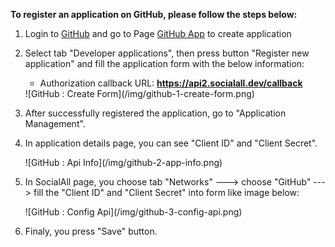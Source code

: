 __To register an application on GitHub, please follow the steps below:__

1. Login to [GitHub](https://github.com/) and go to Page [GitHub App](https://github.com/settings/applications) to create application
2. Select tab "Developer applications", then press button "Register new application" and fill the application form with the below information:
    * Authorization callback URL: __https://api2.socialall.dev/callback__
    
    <div class="soclall-br"></div>
    ![GitHub : Create Form](/img/github-1-create-form.png)
    <div class="soclall-br"></div>
    
3. After successfully registered the application, go to "Application Management".
4. In application details page, you can see "Client ID" and "Client Secret".
    <div class="soclall-br"></div>
    ![GitHub : Api Info](/img/github-2-app-info.png)
    <div class="soclall-br"></div>
5. In SocialAll page, you choose tab "Networks" ---> choose "GitHub" ---> fill the "Client ID" and "Client Secret" into form like image below:
    <div class="soclall-br"></div>
    ![GitHub : Config Api](/img/github-3-config-api.png)
    <div class="soclall-br"></div>
6. Finaly, you press "Save" button.